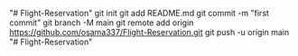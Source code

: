"# Flight-Reservation"  git init git add README.md git commit -m "first commit" git branch -M main git remote add origin https://github.com/osama337/Flight-Reservation.git git push -u origin main
"# Flight-Reservation" 
